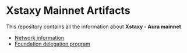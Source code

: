 # Xstaxy Mainnet Artifacts
This repository contains all the information about **Xstaxy - Aura mainnet**
- [Network information](Network-info.md)
- [Foundation delegation program](./Foundation-delegation-program/README.md)